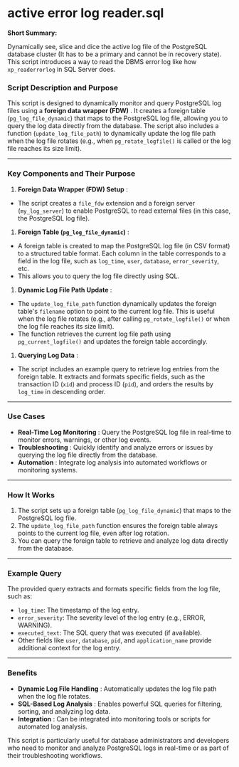 # active error log reader.sql

**Short Summary:**

Dynamically see, slice and dice the active log file of the PostgreSQL database cluster (It has to be a primary and cannot be in recovery state). This script introduces a way to read the DBMS error log like how `xp_readerrorlog` in SQL Server does.

### **Script Description and Purpose**

This script is designed to dynamically monitor and query PostgreSQL log files using a  **foreign data wrapper (FDW)** . It creates a foreign table (`pg_log_file_dynamic`) that maps to the PostgreSQL log file, allowing you to query the log data directly from the database. The script also includes a function (`update_log_file_path`) to dynamically update the log file path when the log file rotates (e.g., when `pg_rotate_logfile()` is called or the log file reaches its size limit).

---

### **Key Components and Their Purpose**

1. **Foreign Data Wrapper (FDW) Setup** :

* The script creates a `file_fdw` extension and a foreign server (`my_log_server`) to enable PostgreSQL to read external files (in this case, the PostgreSQL log file).

1. **Foreign Table (`pg_log_file_dynamic`)** :

* A foreign table is created to map the PostgreSQL log file (in CSV format) to a structured table format. Each column in the table corresponds to a field in the log file, such as `log_time`, `user`, `database`, `error_severity`, etc.
* This allows you to query the log file directly using SQL.

1. **Dynamic Log File Path Update** :

* The `update_log_file_path` function dynamically updates the foreign table's `filename` option to point to the current log file. This is useful when the log file rotates (e.g., after calling `pg_rotate_logfile()` or when the log file reaches its size limit).
* The function retrieves the current log file path using `pg_current_logfile()` and updates the foreign table accordingly.

1. **Querying Log Data** :

* The script includes an example query to retrieve log entries from the foreign table. It extracts and formats specific fields, such as the transaction ID (`xid`) and process ID (`pid`), and orders the results by `log_time` in descending order.

---

### **Use Cases**

* **Real-Time Log Monitoring** : Query the PostgreSQL log file in real-time to monitor errors, warnings, or other log events.
* **Troubleshooting** : Quickly identify and analyze errors or issues by querying the log file directly from the database.
* **Automation** : Integrate log analysis into automated workflows or monitoring systems.

---

### **How It Works**

1. The script sets up a foreign table (`pg_log_file_dynamic`) that maps to the PostgreSQL log file.
2. The `update_log_file_path` function ensures the foreign table always points to the current log file, even after log rotation.
3. You can query the foreign table to retrieve and analyze log data directly from the database.

---

### **Example Query**

The provided query extracts and formats specific fields from the log file, such as:

* `log_time`: The timestamp of the log entry.
* `error_severity`: The severity level of the log entry (e.g., ERROR, WARNING).
* `executed_text`: The SQL query that was executed (if available).
* Other fields like `user`, `database`, `pid`, and `application_name` provide additional context for the log entry.

---

### **Benefits**

* **Dynamic Log File Handling** : Automatically updates the log file path when the log file rotates.
* **SQL-Based Log Analysis** : Enables powerful SQL queries for filtering, sorting, and analyzing log data.
* **Integration** : Can be integrated into monitoring tools or scripts for automated log analysis.

This script is particularly useful for database administrators and developers who need to monitor and analyze PostgreSQL logs in real-time or as part of their troubleshooting workflows.

